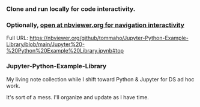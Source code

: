 ### Clone and run locally for code interactivity.
### Optionally, <a href="https://nbviewer.org/github/tommaho/Jupyter-Python-Example-Library/blob/main/Jupyter%20-%20Python%20Example%20Library.ipynb#top" target="_blank">open at nbviewer.org for navigation interactivity</a>

Full URL:
https://nbviewer.org/github/tommaho/Jupyter-Python-Example-Library/blob/main/Jupyter%20-%20Python%20Example%20Library.ipynb#top


### Jupyter-Python-Example-Library

My living note collection while I shift toward Python & Jupyter for DS ad hoc work.

It's sort of a mess. I'll organize and update as I have time.
